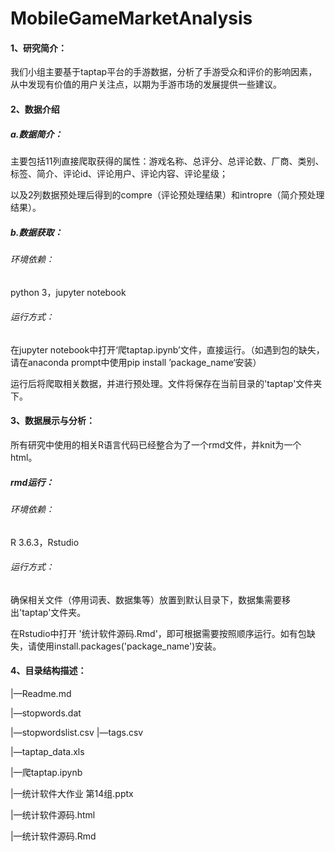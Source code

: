 # MobileGameMarketAnalysis

#### 1、研究简介：

我们小组主要基于taptap平台的手游数据，分析了手游受众和评价的影响因素，从中发现有价值的用户关注点，以期为手游市场的发展提供一些建议。

#### 2、数据介绍

##### a.数据简介：

主要包括11列直接爬取获得的属性：游戏名称、总评分、总评论数、厂商、类别、标签、简介、评论id、评论用户、评论内容、评论星级；

以及2列数据预处理后得到的compre（评论预处理结果）和intropre（简介预处理结果）。

##### b.数据获取：

###### 环境依赖：

python 3，jupyter notebook

###### 运行方式：

在jupyter notebook中打开‘爬taptap.ipynb’文件，直接运行。（如遇到包的缺失，请在anaconda prompt中使用pip install ’package_name‘安装）

运行后将爬取相关数据，并进行预处理。文件将保存在当前目录的'taptap'文件夹下。

#### 3、数据展示与分析：

所有研究中使用的相关R语言代码已经整合为了一个rmd文件，并knit为一个html。

##### rmd运行：

###### 环境依赖：

R 3.6.3，Rstudio

###### 运行方式：

确保相关文件（停用词表、数据集等）放置到默认目录下，数据集需要移出'taptap'文件夹。

在Rstudio中打开 '统计软件源码.Rmd'，即可根据需要按照顺序运行。如有包缺失，请使用install.packages('package_name')安装。

#### 4、目录结构描述：

|—Readme.md

|—stopwords.dat

|—stopwordslist.csv
|—tags.csv

|—taptap_data.xls

|—爬taptap.ipynb

|—统计软件大作业 第14组.pptx

|—统计软件源码.html

|—统计软件源码.Rmd 
